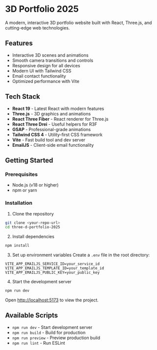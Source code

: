 # 3D Portfolio 2025

A modern, interactive 3D portfolio website built with React, Three.js, and cutting-edge web technologies.

## Features

- Interactive 3D scenes and animations
- Smooth camera transitions and controls
- Responsive design for all devices
- Modern UI with Tailwind CSS
- Email contact functionality
- Optimized performance with Vite

## Tech Stack

- **React 19** - Latest React with modern features
- **Three.js** - 3D graphics and animations
- **React Three Fiber** - React renderer for Three.js
- **React Three Drei** - Useful helpers for R3F
- **GSAP** - Professional-grade animations
- **Tailwind CSS 4** - Utility-first CSS framework
- **Vite** - Fast build tool and dev server
- **EmailJS** - Client-side email functionality

## Getting Started

### Prerequisites

- Node.js (v18 or higher)
- npm or yarn

### Installation

1. Clone the repository

```bash
git clone <your-repo-url>
cd three-d-portfolio-2025
```

2. Install dependencies

```bash
npm install
```

3. Set up environment variables
   Create a `.env` file in the root directory:

```env
VITE_APP_EMAILJS_SERVICE_ID=your_service_id
VITE_APP_EMAILJS_TEMPLATE_ID=your_template_id
VITE_APP_EMAILJS_PUBLIC_KEY=your_public_key
```

4. Start the development server

```bash
npm run dev
```

Open [http://localhost:5173](http://localhost:5173) to view the project.

## Available Scripts

- `npm run dev` - Start development server
- `npm run build` - Build for production
- `npm run preview` - Preview production build
- `npm run lint` - Run ESLint

